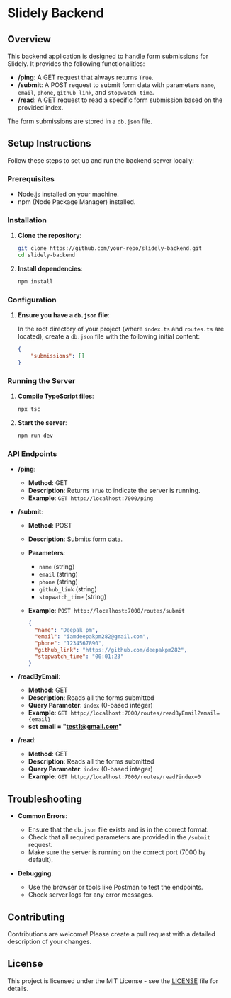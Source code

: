 # Slidely Backend

## Overview

This backend application is designed to handle form submissions for Slidely. It provides the following functionalities:

- **/ping**: A GET request that always returns `True`.
- **/submit**: A POST request to submit form data with parameters `name`, `email`, `phone`, `github_link`, and `stopwatch_time`.
- **/read**: A GET request to read a specific form submission based on the provided index.

The form submissions are stored in a `db.json` file.

## Setup Instructions

Follow these steps to set up and run the backend server locally:

### Prerequisites

- Node.js installed on your machine.
- npm (Node Package Manager) installed.

### Installation

1. **Clone the repository**:

    ```bash
    git clone https://github.com/your-repo/slidely-backend.git
    cd slidely-backend
    ```

2. **Install dependencies**:

    ```bash
    npm install
    ```

### Configuration

1. **Ensure you have a `db.json` file**:

    In the root directory of your project (where `index.ts` and `routes.ts` are located), create a `db.json` file with the following initial content:

    ```json
    {
        "submissions": []
    }
    ```

### Running the Server

1. **Compile TypeScript files**:

    ```bash
    npx tsc
    ```

2. **Start the server**:

    ```bash
    npm run dev
    ```

### API Endpoints

- **/ping**: 
  - **Method**: GET
  - **Description**: Returns `True` to indicate the server is running.
  - **Example**: `GET http://localhost:7000/ping`

- **/submit**: 
  - **Method**: POST
  - **Description**: Submits form data.
  - **Parameters**:
    - `name` (string)
    - `email` (string)
    - `phone` (string)
    - `github_link` (string)
    - `stopwatch_time` (string)
  - **Example**: `POST http://localhost:7000/routes/submit`

    ```json
    {
      "name": "Deepak pm",
      "email": "iamdeepakpm282@gmail.com",
      "phone": "1234567890",
      "github_link": "https://github.com/deepakpm282",
      "stopwatch_time": "00:01:23"
    }
    ```

- **/readByEmail**: 
  - **Method**: GET
  - **Description**: Reads all the forms submitted
  - **Query Parameter**: `index` (0-based integer)
  - **Example**: `GET http://localhost:7000/routes/readByEmail?email={email}`
  - **set email = "test1@gmail.com"**

- **/read**: 
  - **Method**: GET
  - **Description**: Reads all the forms submitted
  - **Query Parameter**: `index` (0-based integer)
  - **Example**: `GET http://localhost:7000/routes/read?index=0`

## Troubleshooting

- **Common Errors**:
  - Ensure that the `db.json` file exists and is in the correct format.
  - Check that all required parameters are provided in the `/submit` request.
  - Make sure the server is running on the correct port (7000 by default).

- **Debugging**:
  - Use the browser or tools like Postman to test the endpoints.
  - Check server logs for any error messages.

## Contributing

Contributions are welcome! Please create a pull request with a detailed description of your changes.

## License

This project is licensed under the MIT License - see the [LICENSE](LICENSE) file for details.
